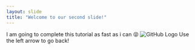 ```yaml
---
layout: slide
title: "Welcome to our second slide!"
---
```

I am going to complete this tutorial as fast as i can :stuck_out_tongue_closed_eyes: ![GitHub Logo](/images/logo.png)
Use the left arrow to go back!
